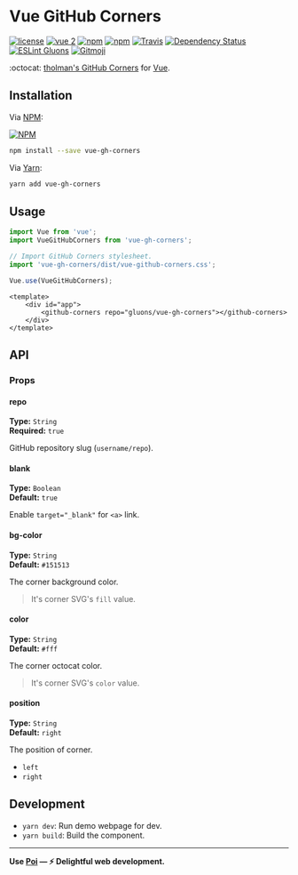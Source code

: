# Vue GitHub Corners
[![license](https://img.shields.io/github/license/gluons/vue-gh-corners.svg?style=flat-square)](./LICENSE)
[![vue 2](https://img.shields.io/badge/vue-2-42b983.svg?style=flat-square)](https://vuejs.org)
[![npm](https://img.shields.io/npm/v/vue-gh-corners.svg?style=flat-square)](https://www.npmjs.com/package/vue-gh-corners)
[![npm](https://img.shields.io/npm/dt/vue-gh-corners.svg?style=flat-square)](https://www.npmjs.com/package/vue-gh-corners)
[![Travis](https://img.shields.io/travis/gluons/vue-gh-corners.svg?style=flat-square)](https://travis-ci.org/gluons/vue-gh-corners)
[![Dependency Status](https://dependencyci.com/github/gluons/vue-gh-corners/badge?style=flat-square)](https://dependencyci.com/github/gluons/vue-gh-corners)
[![ESLint Gluons](https://img.shields.io/badge/code%20style-gluons-9C27B0.svg?style=flat-square)](https://github.com/gluons/eslint-config-gluons)
[![Gitmoji](https://img.shields.io/badge/gitmoji-%20😜%20😍-FFDD67.svg?style=flat-square)](https://github.com/carloscuesta/gitmoji)

:octocat: [tholman's GitHub Corners](https://github.com/tholman/github-corners) for [Vue](https://vuejs.org/).

## Installation

Via [NPM](https://www.npmjs.com/):

[![NPM](https://nodei.co/npm/vue-gh-corners.png?downloads=true&downloadRank=true&stars=true)](https://www.npmjs.com/package/vue-gh-corners)

```sh
npm install --save vue-gh-corners
```

Via [Yarn](https://yarnpkg.com/):

```sh
yarn add vue-gh-corners
```

## Usage

```javascript
import Vue from 'vue';
import VueGitHubCorners from 'vue-gh-corners';

// Import GitHub Corners stylesheet.
import 'vue-gh-corners/dist/vue-github-corners.css';

Vue.use(VueGitHubCorners);
```

```vue
<template>
	<div id="app">
		<github-corners repo="gluons/vue-gh-corners"></github-corners>
	</div>
</template>
```

## API

### Props

#### repo
**Type:** `String`  
**Required:** `true`

GitHub repository slug (`username/repo`).

#### blank
**Type:** `Boolean`  
**Default:** `true`

Enable `target="_blank"` for `<a>` link.

#### bg-color
**Type:** `String`  
**Default:** `#151513`

The corner background color.

> It's corner SVG's `fill` value.

#### color
**Type:** `String`  
**Default:** `#fff`

The corner octocat color.

> It's corner SVG's `color` value.

#### position
**Type:** `String`  
**Default:** `right`

The position of corner.

- `left`
- `right`

## Development

- `yarn dev`: Run demo webpage for dev.
- `yarn build`: Build the component.

---

**Use [Poi](https://github.com/egoist/poi) — ⚡ Delightful web development.**
